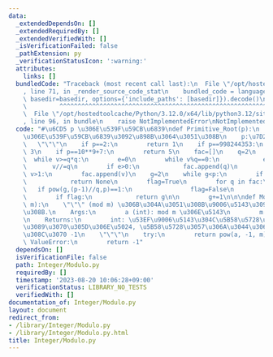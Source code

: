 ```yaml
---
data:
  _extendedDependsOn: []
  _extendedRequiredBy: []
  _extendedVerifiedWith: []
  _isVerificationFailed: false
  _pathExtension: py
  _verificationStatusIcon: ':warning:'
  attributes:
    links: []
  bundledCode: "Traceback (most recent call last):\n  File \"/opt/hostedtoolcache/Python/3.12.0/x64/lib/python3.12/site-packages/onlinejudge_verify/documentation/build.py\"\
    , line 71, in _render_source_code_stat\n    bundled_code = language.bundle(stat.path,\
    \ basedir=basedir, options={'include_paths': [basedir]}).decode()\n          \
    \         ^^^^^^^^^^^^^^^^^^^^^^^^^^^^^^^^^^^^^^^^^^^^^^^^^^^^^^^^^^^^^^^^^^^^^^^^^^^^^^^^^\n\
    \  File \"/opt/hostedtoolcache/Python/3.12.0/x64/lib/python3.12/site-packages/onlinejudge_verify/languages/python.py\"\
    , line 96, in bundle\n    raise NotImplementedError\nNotImplementedError\n"
  code: "#\u6CD5 p \u306E\u539F\u59CB\u6839\ndef Primitive_Root(p):\n    \"\"\"Z/pZ\u4E0A\
    \u306E\u539F\u59CB\u6839\u3092\u898B\u3064\u3051\u308B\n    p:\u7D20\u6570\n \
    \   \"\"\"\n    if p==2:\n        return 1\n    if p==998244353:\n        return\
    \ 3\n    if p==10**9+7:\n        return 5\n    fac=[]\n    q=2\n    v=p-1\n  \
    \  while v>=q*q:\n        e=0\n        while v%q==0:\n            e+=1\n     \
    \       v//=q\n        if e>0:\n            fac.append(q)\n        q+=1\n    if\
    \ v>1:\n        fac.append(v)\n    g=2\n    while g<p:\n        if pow(g,p-1,p)!=1:\n\
    \            return None\n        flag=True\n        for q in fac:\n         \
    \   if pow(g,(p-1)//q,p)==1:\n                flag=False\n                break\n\
    \        if flag:\n            return g\n\n        g+=1\n\n\ndef Modulo_Inverse(a,\
    \ m):\n    \"\"\" (mod m) \u306B\u304A\u3051\u308B\u9006\u5143\u3092\u6C42\u3081\
    \u308B.\n    Args:\n        a (int): mod m \u306E\u5143\n        m (int): \u6CD5\
    \n    Returns:\n        int: \u53EF\u9006\u5143\u304C\u5B58\u5728\u3059\u308B\u306A\
    \u3089\u3070\u305D\u306E\u5024, \u5B58\u5728\u3057\u306A\u3044\u306E\u3067\u3042\
    \u308C\u3070 -1\n    \"\"\"\n    try:\n        return pow(a, -1, m)\n    except\
    \ ValueError:\n        return -1"
  dependsOn: []
  isVerificationFile: false
  path: Integer/Modulo.py
  requiredBy: []
  timestamp: '2023-08-20 10:06:28+09:00'
  verificationStatus: LIBRARY_NO_TESTS
  verifiedWith: []
documentation_of: Integer/Modulo.py
layout: document
redirect_from:
- /library/Integer/Modulo.py
- /library/Integer/Modulo.py.html
title: Integer/Modulo.py
---
```

